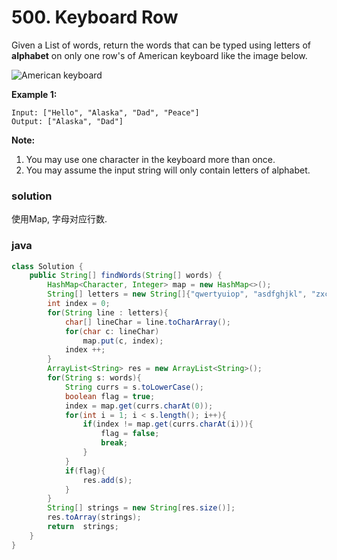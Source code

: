 # 500. Keyboard Row

Given a List of words, return the words that can be typed using letters of **alphabet** on only one row's of American keyboard like the image below.

![American keyboard](https://leetcode.com/static/images/problemset/keyboard.png)

**Example 1:**

```
Input: ["Hello", "Alaska", "Dad", "Peace"]
Output: ["Alaska", "Dad"]
```



**Note:**

1. You may use one character in the keyboard more than once.
2. You may assume the input string will only contain letters of alphabet.

### solution

使用Map, 字母对应行数.

### java

```java
class Solution {
    public String[] findWords(String[] words) {
        HashMap<Character, Integer> map = new HashMap<>();
        String[] letters = new String[]{"qwertyuiop", "asdfghjkl", "zxcvbnm"};
        int index = 0;
        for(String line : letters){
            char[] lineChar = line.toCharArray();
            for(char c: lineChar)
                map.put(c, index);
            index ++;
        }
        ArrayList<String> res = new ArrayList<String>();
        for(String s: words){
            String currs = s.toLowerCase();
            boolean flag = true;
            index = map.get(currs.charAt(0));
            for(int i = 1; i < s.length(); i++){
                if(index != map.get(currs.charAt(i))){
                    flag = false;
                    break;
                }
            }
            if(flag){
                res.add(s);
            }
        }
        String[] strings = new String[res.size()];
        res.toArray(strings);
        return  strings;
    }
}
```

